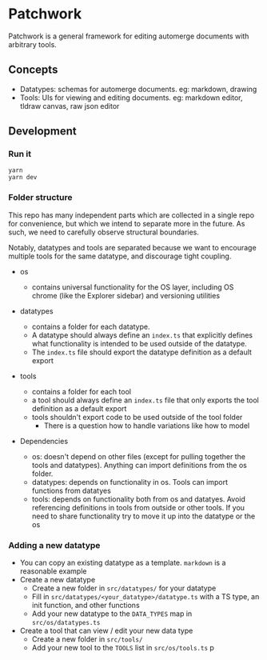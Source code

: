 # Patchwork

Patchwork is a general framework for editing automerge documents with arbitrary tools.

## Concepts

- Datatypes: schemas for automerge documents. eg: markdown, drawing
- Tools: UIs for viewing and editing documents. eg: markdown editor, tldraw canvas, raw json editor

## Development

### Run it

```
yarn
yarn dev
```

### Folder structure

This repo has many independent parts which are collected in a single repo for convenience, but which we intend to separate more in the future. As such, we need to carefully observe structural boundaries.

Notably, datatypes and tools are separated because we want to encourage multiple tools for the same datatype, and discourage tight coupling.

- os
  - contains universal functionality for the OS layer, including OS chrome (like the Explorer sidebar) and versioning utilities

- datatypes
   - contains a folder for each datatype.
   - A datatype should always define an `index.ts` that explicitly defines what functionality is intended to be used outside of the datatype.
   - The `index.ts` file should export the datatype definition as a default export

- tools
  - contains a folder for each tool
  - a tool should always define an `index.ts` file that only exports the tool definition as a default export
  - tools shouldn't export code to be used outside of the tool folder
      - There is a question how to handle variations like how to model

- Dependencies
  - os: doesn't depend on other files (except for pulling together the tools and datatypes). Anything can import definitions from the os folder.
  - datatypes: depends on functionality in os. Tools can import functions from datatyes
  - tools: depends on functionality both from os and datatyes. Avoid referencing definitions in tools from outside or other tools. If you need to share functionality try to move it up into the datatype or the os

### Adding a new datatype

- You can copy an existing datatype as a template. `markdown` is a reasonable example
- Create a new datatype
  - Create a new folder in `src/datatypes/` for your datatype
  - Fill in `src/datatypes/<your_datatype>/datatype.ts` with a TS type, an init function, and other functions
  - Add your new datatype to the `DATA_TYPES` map in `src/os/datatypes.ts`
- Create a tool that can view / edit your new data type
  - Create a new folder in `src/tools/`
  - Add your new tool to the `TOOLS` list in `src/os/tools.ts`
    p

